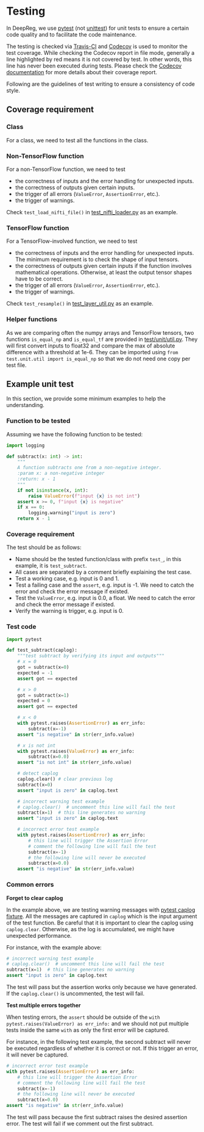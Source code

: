 # Testing

In DeepReg, we use [pytest](https://docs.pytest.org/en/stable/) (not
[unittest](https://docs.python.org/3/library/unittest.html)) for unit tests to ensure a
certain code quality and to facilitate the code maintenance.

The testing is checked via [Travis-CI](https://travis-ci.org/github/DeepRegNet/DeepReg)
and [Codecov](https://codecov.io/gh/DeepRegNet/DeepReg) is used to monitor the test
coverage. While checking the Codecov report in file mode, generally a line highlighted
by red means it is not covered by test. In other words, this line has never been
executed during tests. Please check the
[Codecov documentation](https://docs.codecov.io/docs/viewing-source-code) for more
details about their coverage report.

Following are the guidelines of test writing to ensure a consistency of code style.

## Coverage requirement

### Class

For a class, we need to test all the functions in the class.

### Non-TensorFlow function

For a non-TensorFlow function, we need to test

- the correctness of inputs and the error handling for unexpected inputs.
- the correctness of outputs given certain inputs.
- the trigger of all errors (`ValueError`, `AssertionError`, etc.).
- the trigger of warnings.

Check `test_load_nifti_file()` in
[test_nifti_loader.py](https://github.com/DeepRegNet/DeepReg/blob/master/test/unit/test_nifti_loader.py#L12)
as an example.

### TensorFlow function

For a TensorFlow-involved function, we need to test

- the correctness of inputs and the error handling for unexpected inputs. The minimum
  requirement is to check the shape of input tensors.
- the correctness of outputs given certain inputs if the function involves mathematical
  operations. Otherwise, at least the output tensor shapes have to be correct.
- the trigger of all errors (`ValueError`, `AssertionError`, etc.).
- the trigger of warnings.

Check `test_resample()` in
[test_layer_util.py](https://github.com/DeepRegNet/DeepReg/blob/master/test/unit/test_layer_util.py#L107)
as an example.

### Helper functions

As we are comparing often the numpy arrays and TensorFlow tensors, two functions
`is_equal_np` and `is_equal_tf` are provided in
[test/unit/util.py](https://github.com/DeepRegNet/DeepReg/blob/master/test/unit/util.py).
They will first convert inputs to float32 and compare the max of absolute difference
with a threshold at 1e-6. They can be imported using
`from test.unit.util import is_equal_np` so that we do not need one copy per test file.

## Example unit test

In this section, we provide some minimum examples to help the understanding.

### Function to be tested

Assuming we have the following function to be tested:

```python
import logging

def subtract(x: int) -> int:
    """
    A function subtracts one from a non-negative integer.
    :param x: a non-negative integer
    :return: x - 1
    """
    if not isinstance(x, int):
        raise ValueError(f"input {x} is not int")
    assert x >= 0, f"input {x} is negative"
    if x == 0:
        logging.warning("input is zero")
    return x - 1
```

### Coverage requirement

The test should be as follows:

- Name should be the tested function/class with prefix `test_`, in this example, it is
  `test_subtract`.
- All cases are separated by a comment briefly explaining the test case.
- Test a working case, e.g. input is 0 and 1.
- Test a failing case and the `assert`, e.g. input is -1. We need to catch the error and
  check the error message if existed.
- Test the `ValueError`, e.g. input is 0.0, a float. We need to catch the error and
  check the error message if existed.
- Verify the warning is trigger, e.g. input is 0.

### Test code

```python
import pytest

def test_subtract(caplog):
    """test subtract by verifying its input and outputs"""
    # x = 0
    got = subtract(x=0)
    expected = -1
    assert got == expected

    # x > 0
    got = subtract(x=1)
    expected = 0
    assert got == expected

    # x < 0
    with pytest.raises(AssertionError) as err_info:
        subtract(x=-1)
    assert "is negative" in str(err_info.value)

    # x is not int
    with pytest.raises(ValueError) as err_info:
        subtract(x=0.0)
    assert "is not int" in str(err_info.value)

    # detect caplog
    caplog.clear() # clear previous log
    subtract(x=0)
    assert "input is zero" in caplog.text

    # incorrect warning test example
    # caplog.clear()  # uncomment this line will fail the test
    subtract(x=1)  # this line generates no warning
    assert "input is zero" in caplog.text

    # incorrect error test example
    with pytest.raises(AssertionError) as err_info:
        # this line will trigger the Assertion Error
        # comment the following line will fail the test
        subtract(x=-1)
        # the following line will never be executed
        subtract(x=0.0)
    assert "is negative" in str(err_info.value)
```

### Common errors

**Forget to clear caplog**

In the example above, we are testing warning messages with
[pytest caplog fixture](https://docs.pytest.org/en/stable/logging.html). All the
messages are captured in `caplog` which is the input argument of the test function. Be
careful that it is important to clear the caplog using `caplog.clear`. Otherwise, as the
log is accumulated, we might have unexpected performance.

For instance, with the example above:

```python
# incorrect warning test example
# caplog.clear()  # uncomment this line will fail the test
subtract(x=1)  # this line generates no warning
assert "input is zero" in caplog.text
```

The test will pass but the assertion works only because we have generated. If the
`caplog.clear()` is uncommented, the test will fail.

**Test multiple errors together**

When testing errors, the `assert` should be outside of the
`with pytest.raises(ValueError) as err_info:` and we should not put multiple tests
inside the same `with` as only the first error will be captured.

For instance, in the following test example, the second subtract will never be executed
regardless of whether it is correct or not. If this trigger an error, it will never be
captured.

```python
# incorrect error test example
with pytest.raises(AssertionError) as err_info:
    # this line will trigger the Assertion Error
    # comment the following line will fail the test
    subtract(x=-1)
    # the following line will never be executed
    subtract(x=0.0)
assert "is negative" in str(err_info.value)
```

The test will pass because the first subtract raises the desired assertion error. The
test will fail if we comment out the first subtract.

